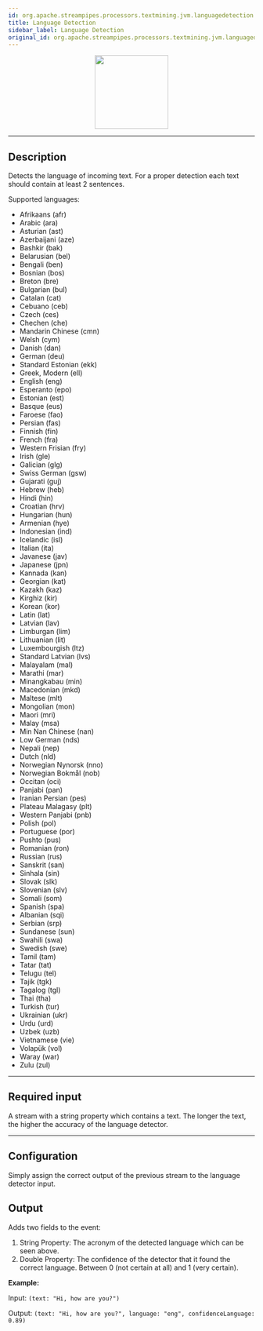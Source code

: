 ```yaml
---
id: org.apache.streampipes.processors.textmining.jvm.languagedetection
title: Language Detection
sidebar_label: Language Detection
original_id: org.apache.streampipes.processors.textmining.jvm.languagedetection
---
```


<!--
  ~ Licensed to the Apache Software Foundation (ASF) under one or more
  ~ contributor license agreements.  See the NOTICE file distributed with
  ~ this work for additional information regarding copyright ownership.
  ~ The ASF licenses this file to You under the Apache License, Version 2.0
  ~ (the "License"); you may not use this file except in compliance with
  ~ the License.  You may obtain a copy of the License at
  ~
  ~    http://www.apache.org/licenses/LICENSE-2.0
  ~
  ~ Unless required by applicable law or agreed to in writing, software
  ~ distributed under the License is distributed on an "AS IS" BASIS,
  ~ WITHOUT WARRANTIES OR CONDITIONS OF ANY KIND, either express or implied.
  ~ See the License for the specific language governing permissions and
  ~ limitations under the License.
  ~
  -->



<p align="center"> 
    <img src="/img/pipeline-elements/org.apache.streampipes.processors.textmining.jvm.languagedetection/icon.png" width="150px;" class="pe-image-documentation"/>
</p>

***

## Description

Detects the language of incoming text. For a proper detection each text should contain at least 2 sentences.

Supported languages:
* Afrikaans (afr)
* Arabic (ara)
* Asturian (ast)
* Azerbaijani (aze)
* Bashkir (bak)
* Belarusian (bel)
* Bengali (ben)
* Bosnian (bos)
* Breton (bre)
* Bulgarian (bul)
* Catalan (cat)
* Cebuano (ceb)
* Czech (ces)
* Chechen (che)
* Mandarin Chinese (cmn)
* Welsh (cym)
* Danish (dan)
* German (deu)
* Standard Estonian (ekk)
* Greek, Modern (ell)
* English (eng)
* Esperanto (epo)
* Estonian (est)
* Basque (eus)
* Faroese (fao)
* Persian (fas)
* Finnish (fin)
* French (fra)
* Western Frisian (fry)
* Irish (gle)
* Galician (glg)
* Swiss German (gsw)
* Gujarati (guj)
* Hebrew (heb)
* Hindi (hin)
* Croatian (hrv)
* Hungarian (hun)
* Armenian (hye)
* Indonesian (ind)
* Icelandic (isl)
* Italian (ita)
* Javanese (jav)
* Japanese (jpn)
* Kannada (kan)
* Georgian (kat)
* Kazakh (kaz)
* Kirghiz (kir)
* Korean (kor)
* Latin (lat)
* Latvian (lav)
* Limburgan (lim)
* Lithuanian (lit)
* Luxembourgish (ltz)
* Standard Latvian (lvs)
* Malayalam (mal)
* Marathi (mar)
* Minangkabau (min)
* Macedonian (mkd)
* Maltese (mlt)
* Mongolian (mon)
* Maori (mri)
* Malay (msa)
* Min Nan Chinese (nan)
* Low German (nds)
* Nepali (nep)
* Dutch (nld)
* Norwegian Nynorsk (nno)
* Norwegian Bokmål (nob)
* Occitan (oci)
* Panjabi (pan)
* Iranian Persian (pes)
* Plateau Malagasy (plt)
* Western Panjabi (pnb)
* Polish (pol)
* Portuguese (por)
* Pushto (pus)
* Romanian (ron)
* Russian (rus)
* Sanskrit (san)
* Sinhala (sin)
* Slovak (slk)
* Slovenian (slv)
* Somali (som)
* Spanish (spa)
* Albanian (sqi)
* Serbian (srp)
* Sundanese (sun)
* Swahili (swa)
* Swedish (swe)
* Tamil (tam)
* Tatar (tat)
* Telugu (tel)
* Tajik (tgk)
* Tagalog (tgl)
* Thai (tha)
* Turkish (tur)
* Ukrainian (ukr)
* Urdu (urd)
* Uzbek (uzb)
* Vietnamese (vie)
* Volapük (vol)
* Waray (war)
* Zulu (zul)

***

## Required input

A stream with a string property which contains a text.
The longer the text, the higher the accuracy of the language detector.


***

## Configuration

Simply assign the correct output of the previous stream to the language detector input.

## Output

Adds two fields to the event:
1. String Property: The acronym of the detected language which can be seen above.
2. Double Property: The confidence of the detector that it found the correct language. Between 0 (not certain at all) and 1 (very certain).


**Example:**

Input: `(text: "Hi, how are you?")`

Output: `(text: "Hi, how are you?", language: "eng", confidenceLanguage: 0.89)`
